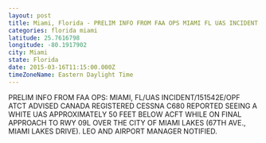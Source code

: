 ```yaml
---
layout: post
title: Miami, Florida - PRELIM INFO FROM FAA OPS MIAMI FL UAS INCIDENT 151542E OPF ATCT ADVISED CANADA REGISTERED
categories: florida miami
latitude: 25.7616798
longitude: -80.1917902
city: Miami
state: Florida
date: 2015-03-16T11:15:00.000Z
timeZoneName: Eastern Daylight Time
---
```


PRELIM INFO FROM FAA OPS: MIAMI, FL/UAS INCIDENT/151542E/OPF ATCT ADVISED CANADA REGISTERED CESSNA C680 REPORTED SEEING A WHITE UAS APPROXIMATELY 50 FEET BELOW ACFT WHILE ON FINAL APPROACH TO RWY 09L OVER THE CITY OF MIAMI LAKES (67TH AVE., MIAMI LAKES DRIVE). LEO AND AIRPORT MANAGER NOTIFIED. 